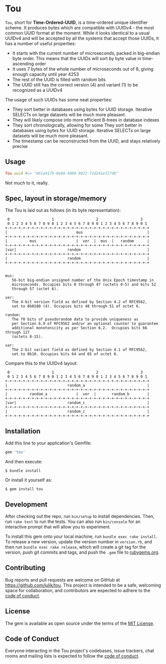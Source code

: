 # Tou

`Tou`, short for **Time-Ordered-UUID**, is a time-ordered unique identifier scheme. It produces bytes which are compatible with UUIDv4 - the most common UUID format at the moment. While it looks identical to a usual UUIDv4 and will be accepted by all the systems that accept those UUIDs, it has a number of useful properties:

* It starts with the current number of microseconds, packed in big-endian byte order. This means that the UUIDs will sort by byte value in time-ascending order
* It uses 7 bytes of the whole number of microseconds out of 8, giving enough capacity until year 4253
* The rest of the UUID is filled with random bits
* The UUID still has the correct version (4) and variant (1) to be recognized as a UUIDv4

The usage of such UUIDs has some neat properties:

* They sort better in databases using bytes for UUID storage. Iterative SELECTs on large datasets will be much more pleasant.
* They will likely compose into more efficient B-trees in database indexes
* They sort chronologically, allowing for some They sort better in databases using bytes for UUID storage. Iterative SELECTs on large datasets will be much more pleasant.
* The timestamp can be reconstructed from the UUID, and stays relatively precise

## Usage

```ruby
Tou.uuid #=> "061a417b-0e60-4009-9822-72d241ef27d6"
```

Not much to it, really.

## Spec, layout in storage/memory

The Tou is laid out as follows (in its byte representation):

```
 0                   1                   2                   3
 0 1 2 3 4 5 6 7 8 9 0 1 2 3 4 5 6 7 8 9 0 1 2 3 4 5 6 7 8 9 0 1
+-+-+-+-+-+-+-+-+-+-+-+-+-+-+-+-+-+-+-+-+-+-+-+-+-+-+-+-+-+-+-+-+
|                               mus                             |
+-+-+-+-+-+-+-+-+-+-+-+-+-+-+-+-+-+-+-+-+-+-+-+-+-+-+-+-+-+-+-+-+
|          mus                  |  ver  |  mus  |   random      |
+-+-+-+-+-+-+-+-+-+-+-+-+-+-+-+-+-+-+-+-+-+-+-+-+-+-+-+-+-+-+-+-+
|var|                       random                              |
+-+-+-+-+-+-+-+-+-+-+-+-+-+-+-+-+-+-+-+-+-+-+-+-+-+-+-+-+-+-+-+-+
|                           random                              |
+-+-+-+-+-+-+-+-+-+-+-+-+-+-+-+-+-+-+-+-+-+-+-+-+-+-+-+-+-+-+-+-+


mus:
   56-bit big-endian unsigned number of the Unix Epoch timestamp in
   microseconds. Occupies bits 0 through 47 (octets 0-5) and bits 52
   through 57 (octet 6).

ver:
   The 4-bit version field as defined by Section 4.2 of RFC9562,
   set to 0b0100 (4). Occupies bits 48 through 51 of octet 6.

random:
   The 70 bits of pseudorandom data to provide uniqueness as
   per Section 6.9 of RFC9562 and/or an optional counter to guarantee
   additional monotonicity as per Section 6.2.  Occupies bits 66 through 127
   (octets 8-15).

var:
   The 2-bit variant field as defined by Section 4.1 of RFC9562,
   set to 0b10. Occupies bits 64 and 65 of octet 8.

```

Compare this to the UUIDv4 layout:

```
 0                   1                   2                   3
 0 1 2 3 4 5 6 7 8 9 0 1 2 3 4 5 6 7 8 9 0 1 2 3 4 5 6 7 8 9 0 1
+-+-+-+-+-+-+-+-+-+-+-+-+-+-+-+-+-+-+-+-+-+-+-+-+-+-+-+-+-+-+-+-+
|                           random_a                            |
+-+-+-+-+-+-+-+-+-+-+-+-+-+-+-+-+-+-+-+-+-+-+-+-+-+-+-+-+-+-+-+-+
|          random_a             |  ver  |       random_b        |
+-+-+-+-+-+-+-+-+-+-+-+-+-+-+-+-+-+-+-+-+-+-+-+-+-+-+-+-+-+-+-+-+
|var|                       random_c                            |
+-+-+-+-+-+-+-+-+-+-+-+-+-+-+-+-+-+-+-+-+-+-+-+-+-+-+-+-+-+-+-+-+
|                           random_c                            |
+-+-+-+-+-+-+-+-+-+-+-+-+-+-+-+-+-+-+-+-+-+-+-+-+-+-+-+-+-+-+-+-+
```

## Installation

Add this line to your application's Gemfile:

```ruby
gem 'tou'
```

And then execute:

    $ bundle install

Or install it yourself as:

    $ gem install tou


## Development

After checking out the repo, run `bin/setup` to install dependencies. Then, run `rake test` to run the tests. You can also run `bin/console` for an interactive prompt that will allow you to experiment.

To install this gem onto your local machine, run `bundle exec rake install`. To release a new version, update the version number in `version.rb`, and then run `bundle exec rake release`, which will create a git tag for the version, push git commits and tags, and push the `.gem` file to [rubygems.org](https://rubygems.org).

## Contributing

Bug reports and pull requests are welcome on GitHub at https://github.com/julik/tou. This project is intended to be a safe, welcoming space for collaboration, and contributors are expected to adhere to the [code of conduct](https://github.com/julik/tou/blob/master/CODE_OF_CONDUCT.md).


## License

The gem is available as open source under the terms of the [MIT License](https://opensource.org/licenses/MIT).

## Code of Conduct

Everyone interacting in the Tou project's codebases, issue trackers, chat rooms and mailing lists is expected to follow the [code of conduct](https://github.com/julik/tou/blob/master/CODE_OF_CONDUCT.md).
